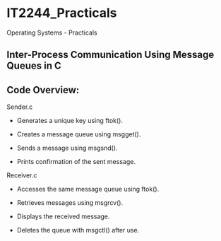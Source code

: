 # IT2244_Practicals

Operating Systems - Practicals

## Inter-Process Communication Using Message Queues in C

## Code Overview:

Sender.c

-  Generates a unique key using ftok().
  
-  Creates a message queue using msgget().
   
-  Sends a message using msgsnd().
  
-  Prints confirmation of the sent message.


Receiver.c

-  Accesses the same message queue using ftok().

-  Retrieves messages using msgrcv().

-  Displays the received message.

-  Deletes the queue with msgctl() after use.



